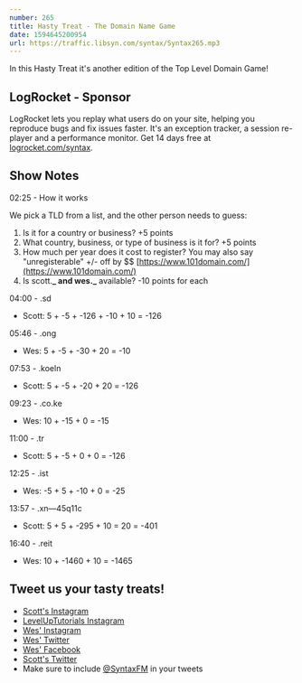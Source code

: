 ```yaml
---
number: 265
title: Hasty Treat - The Domain Name Game
date: 1594645200954
url: https://traffic.libsyn.com/syntax/Syntax265.mp3
---
```


In this Hasty Treat it's another edition of the Top Level Domain Game! 

## LogRocket - Sponsor
LogRocket lets you replay what users do on your site, helping you reproduce bugs and fix issues faster. It's an exception tracker, a session re-player and a performance monitor. Get 14 days free at [logrocket.com/syntax](https://logrocket.com/syntax).

## Show Notes

02:25 - How it works

We pick a TLD from a list, and the other person needs to guess:

1. Is it for a country or business? +5 points
2. What country, business, or type of business is it for? +5 points
3. How much per year does it cost to register? You may also say "unregisterable" +/- off by $$ [https://www.101domain.com/](https://www.101domain.com/)
4. Is scott.**_ and wes._** available? -10 points for each

04:00 - .sd

* Scott: 5 + -5 + -126 + -10 + 10 = -126

05:46 - .ong

* Wes: 5 + -5 + -30 + 20 = -10

07:53 - .koeln

* Scott: 5 + -5 + -20 + 20 = -126

09:23 - .co.ke

* Wes:  10 + -15 + 0 = -15

11:00 - .tr 

* Scott: 5 + -5 + 0 + 0 = -126

12:25 - .ist

* Wes: -5 + 5 + -10 + 0 = -25

13:57 - .xn—45q11c

* Scott: 5 + 5 + -295 + 10 =  20 = -401

16:40 - .reit

* Wes: 10 + -1460 + 10 = -1465

## Tweet us your tasty treats!
* [Scott's Instagram](https://www.instagram.com/stolinski/)
* [LevelUpTutorials Instagram](https://www.instagram.com/LevelUpTutorials/)
* [Wes' Instagram](https://www.instagram.com/wesbos/)
* [Wes' Twitter](https://twitter.com/wesbos)
* [Wes' Facebook](https://www.facebook.com/wesbos.developer)
* [Scott's Twitter](https://twitter.com/stolinski)
* Make sure to include [@SyntaxFM](https://twitter.com/SyntaxFM) in your tweets